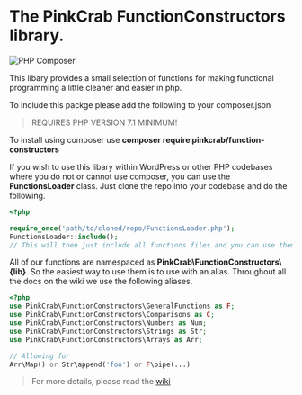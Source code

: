 # The PinkCrab FunctionConstructors library.

![PHP Composer](https://github.com/gin0115/pinkcrab_function_constructors/workflows/PHP%20Composer/badge.svg?branch=develop)

This libary provides a small selection of functions for making functional programming a little cleaner and easier in php.

To include this packge please add the following to your composer.json

> REQUIRES PHP VERSION 7.1 MINIMUM!

To install using composer use **composer require pinkcrab/function-constructors**

If you wish to use this libary within WordPress or other PHP codebases where you do not or cannot use composer, you can use the **FunctionsLoader** class. Just clone the repo into your codebase and do the following.

```php
<?php

require_once('path/to/cloned/repo/FunctionsLoader.php');
FunctionsLoader::include(); 
// This will then just include all functions files and you can use them.

```

All of our functions are namespaced as **PinkCrab\FunctionConstructors\\{lib}**. So the easiest way to use them is to use with an alias. Throughout all the docs on the wiki we use the following aliases.

```php
<?php
use PinkCrab\FunctionConstructors\GeneralFunctions as F;
use PinkCrab\FunctionConstructors\Comparisons as C;
use PinkCrab\FunctionConstructors\Numbers as Num;
use PinkCrab\FunctionConstructors\Strings as Str;
use PinkCrab\FunctionConstructors\Arrays as Arr;

// Allowing for
Arr\Map() or Str\append('foo') or F\pipe(...)

```

> For more details, please read the [wiki](https://bitbucket.org/pinkcrab/function_constructors/wiki/Home)

